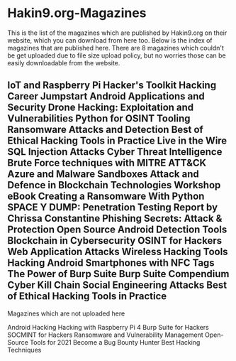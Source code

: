 # Hakin9.org-Magazines

This is the list of the magazines which are published by Hakin9.org on their website, which you can download from here too. Below is the index of magazines that are published here. There are 8 magazines which couldn't be get uploaded due to file size upload policy, but no worries those can be easily downloadable from the website.

IoT and Raspberry Pi Hacker's Toolkit
Hacking Career Jumpstart
Android Applications and Security
Drone Hacking: Exploitation and Vulnerabilities
Python for OSINT Tooling
Ransomware Attacks and Detection
Best of Ethical Hacking Tools in Practice
Live in the Wire
SQL Injection Attacks
Cyber Threat Intelligence
Brute Force techniques with MITRE ATT&CK
Azure and Malware Sandboxes
Attack and Defence in Blockchain Technologies Workshop eBook
Creating a Ransomware With Python
SPACE Y DUMP: Penetration Testing Report by Chrissa Constantine
Phishing Secrets: Attack & Protection
Open Source Android Detection Tools
Blockchain in Cybersecurity
OSINT for Hackers
Web Application Attacks
Wireless Hacking Tools
Hacking Android Smartphones with NFC Tags
The Power of Burp Suite
Burp Suite Compendium
Cyber Kill Chain
Social Engineering Attacks
**Best of Ethical Hacking Tools in Practice**
----------------------------------

Magazines which are not uploaded here

Android Hacking 
Hacking with Raspberry Pi 4
Burp Suite for Hackers
SOCMINT for Hackers
Ransomware and Vulnerability Management
Open-Source Tools for 2021
Become a Bug Bounty Hunter
Best Hacking Techniques
